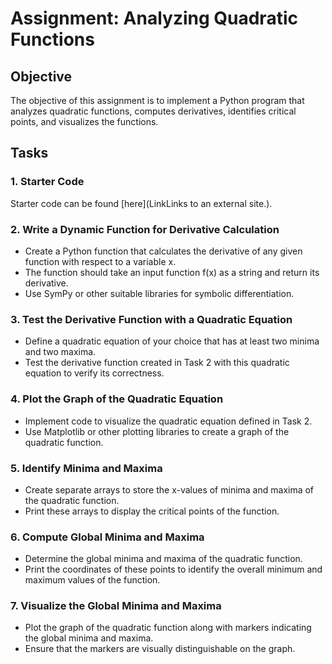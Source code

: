 # Assignment: Analyzing Quadratic Functions

## Objective
The objective of this assignment is to implement a Python program that analyzes quadratic functions, computes derivatives, identifies critical points, and visualizes the functions.

## Tasks

### 1. Starter Code
Starter code can be found [here](LinkLinks to an external site.).

### 2. Write a Dynamic Function for Derivative Calculation
- Create a Python function that calculates the derivative of any given function with respect to a variable x.
- The function should take an input function f(x) as a string and return its derivative.
- Use SymPy or other suitable libraries for symbolic differentiation.

### 3. Test the Derivative Function with a Quadratic Equation
- Define a quadratic equation of your choice that has at least two minima and two maxima.
- Test the derivative function created in Task 2 with this quadratic equation to verify its correctness.

### 4. Plot the Graph of the Quadratic Equation
- Implement code to visualize the quadratic equation defined in Task 2.
- Use Matplotlib or other plotting libraries to create a graph of the quadratic function.

### 5. Identify Minima and Maxima
- Create separate arrays to store the x-values of minima and maxima of the quadratic function.
- Print these arrays to display the critical points of the function.

### 6. Compute Global Minima and Maxima
- Determine the global minima and maxima of the quadratic function.
- Print the coordinates of these points to identify the overall minimum and maximum values of the function.

### 7. Visualize the Global Minima and Maxima
- Plot the graph of the quadratic function along with markers indicating the global minima and maxima.
- Ensure that the markers are visually distinguishable on the graph.
